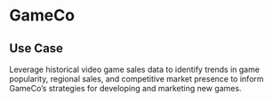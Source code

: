 # GameCo

## Use Case
Leverage historical video game sales data to identify trends in game popularity, regional sales, and competitive market presence to inform GameCo’s strategies for developing and marketing new games.
